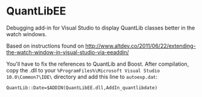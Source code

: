 QuantLibEE
==========

Debugging add-in for Visual Studio to display QuantLib classes better in the watch windows.

Based on instructions found on http://www.altdev.co/2011/06/22/extending-the-watch-window-in-visual-studio-via-eeaddin/

You'll have to fix the references to QuantLib and Boost. After compilation, copy the .dll to your 
`%ProgramFiles%\Microsoft Visual Studio 10.0\Common7\IDE\` directory and add this line to `autoexp.dat`:

`QuantLib::Date=$ADDIN(QuantLibEE.dll,AddIn_quantlibdate)`
